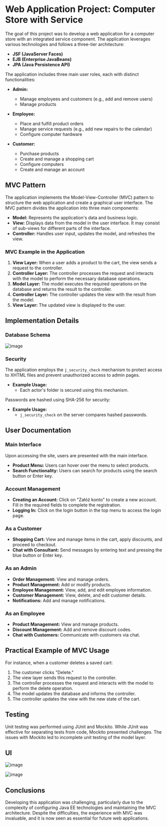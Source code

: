 # Web Application Project: Computer Store with Service

The goal of this project was to develop a web application for a computer store with an integrated service component. The application leverages various technologies and follows a three-tier architecture:

- **JSF (JavaServer Faces)**
- **EJB (Enterprise JavaBeans)**
- **JPA (Java Persistence API)**

The application includes three main user roles, each with distinct functionalities:

- **Admin:**
  - Manage employees and customers (e.g., add and remove users)
  - Manage products

- **Employee:**
  - Place and fulfill product orders
  - Manage service requests (e.g., add new repairs to the calendar)
  - Configure computer hardware

- **Customer:**
  - Purchase products
  - Create and manage a shopping cart
  - Configure computers
  - Create and manage an account

## MVC Pattern

The application implements the Model-View-Controller (MVC) pattern to structure the web application and create a graphical user interface. The MVC pattern divides the application into three main components:

- **Model:** Represents the application's data and business logic.
- **View:** Displays data from the model in the user interface. It may consist of sub-views for different parts of the interface.
- **Controller:** Handles user input, updates the model, and refreshes the view.

### MVC Example in the Application

1. **View Layer:** When a user adds a product to the cart, the view sends a request to the controller.
2. **Controller Layer:** The controller processes the request and interacts with the model to perform the necessary database operations.
3. **Model Layer:** The model executes the required operations on the database and returns the result to the controller.
4. **Controller Layer:** The controller updates the view with the result from the model.
5. **View Layer:** The updated view is displayed to the user.

## Implementation Details

### Database Schema

![image](https://github.com/user-attachments/assets/48df0a0a-1b45-4f6a-bdba-e06692271479)

### Security

The application employs the `j_security_check` mechanism to protect access to XHTML files and prevent unauthorized access to admin pages.

- **Example Usage:**
  - Each actor's folder is secured using this mechanism.

Passwords are hashed using SHA-256 for security:

- **Example Usage:**
  - `j_security_check` on the server compares hashed passwords.

## User Documentation

### Main Interface

Upon accessing the site, users are presented with the main interface.

- **Product Menu:** Users can hover over the menu to select products.
- **Search Functionality:** Users can search for products using the search button or Enter key.

### Account Management

- **Creating an Account:** Click on "Załóż konto" to create a new account. Fill in the required fields to complete the registration.
- **Logging In:** Click on the login button in the top menu to access the login page.

### As a Customer

- **Shopping Cart:** View and manage items in the cart, apply discounts, and proceed to checkout.
- **Chat with Consultant:** Send messages by entering text and pressing the blue button or Enter key.

### As an Admin

- **Order Management:** View and manage orders.
- **Product Management:** Add or modify products.
- **Employee Management:** View, add, and edit employee information.
- **Customer Management:** View, delete, and edit customer details.
- **Notifications:** Add and manage notifications.

### As an Employee

- **Product Management:** View and manage products.
- **Discount Management:** Add and remove discount codes.
- **Chat with Customers:** Communicate with customers via chat.

## Practical Example of MVC Usage

For instance, when a customer deletes a saved cart:

1. The customer clicks "Delete."
2. The view layer sends this request to the controller.
3. The controller processes the request and interacts with the model to perform the delete operation.
4. The model updates the database and informs the controller.
5. The controller updates the view with the new state of the cart.

## Testing

Unit testing was performed using JUnit and Mockito. While JUnit was effective for separating tests from code, Mockito presented challenges. The issues with Mockito led to incomplete unit testing of the model layer.

## UI

![image](https://github.com/user-attachments/assets/0f3b615b-f12c-4f0f-a656-942710140233)

![image](https://github.com/user-attachments/assets/1c158bf4-3456-49d1-9571-eed4d2cbe5d7)

## Conclusions

Developing this application was challenging, particularly due to the complexity of configuring Java EE technologies and maintaining the MVC architecture. Despite the difficulties, the experience with MVC was invaluable, and it is now seen as essential for future web applications.
